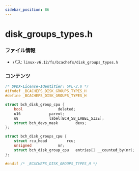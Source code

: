 ```yaml
---
sidebar_position: 86
---
```

# disk_groups_types.h

### ファイル情報

- パス: `linux-v6.12/fs/bcachefs/disk_groups_types.h`

### コンテンツ

```h
/* SPDX-License-Identifier: GPL-2.0 */
#ifndef _BCACHEFS_DISK_GROUPS_TYPES_H
#define _BCACHEFS_DISK_GROUPS_TYPES_H

struct bch_disk_group_cpu {
	bool				deleted;
	u16				parent;
	u8				label[BCH_SB_LABEL_SIZE];
	struct bch_devs_mask		devs;
};

struct bch_disk_groups_cpu {
	struct rcu_head			rcu;
	unsigned			nr;
	struct bch_disk_group_cpu	entries[] __counted_by(nr);
};

#endif /* _BCACHEFS_DISK_GROUPS_TYPES_H */

```
